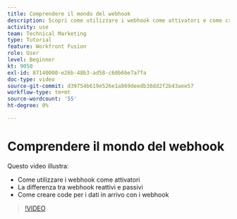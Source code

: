 ```yaml
---
title: Comprendere il mondo del webhook
description: Scopri come utilizzare i webhook come attivatori e come creare code per i dati in arrivo con i webhook, il tutto in [!DNL Adobe Workfront Fusion].
activity: use
team: Technical Marketing
type: Tutorial
feature: Workfront Fusion
role: User
level: Beginner
kt: 9050
exl-id: 87140000-e26b-48b3-ad58-c60b6be7a7fa
doc-type: video
source-git-commit: d39754b619e526e1a869deedb38dd2f2b43aee57
workflow-type: tm+mt
source-wordcount: '55'
ht-degree: 0%

---
```


# Comprendere il mondo del webhook

Questo video illustra:

* Come utilizzare i webhook come attivatori
* La differenza tra webhook reattivi e passivi
* Come creare code per i dati in arrivo con i webhook

>[!VIDEO](https://video.tv.adobe.com/v/335291/?quality=12)
